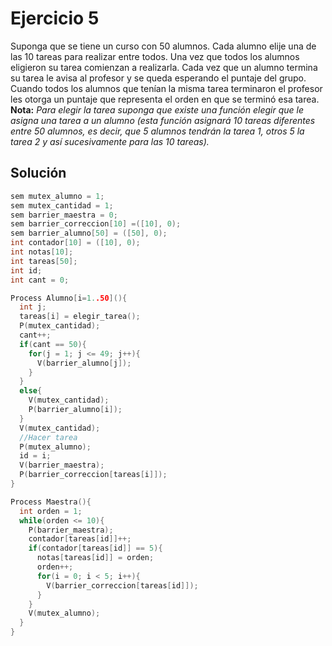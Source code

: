 Ejercicio 5
======
Suponga que se tiene un curso con 50 alumnos. Cada alumno elije una de las 10 tareas para realizar entre todos. Una vez que todos los alumnos eligieron su tarea comienzan a realizarla. Cada vez que un alumno termina su tarea le avisa al profesor y se queda esperando el puntaje del grupo. Cuando todos los alumnos que tenían la misma tarea terminaron el profesor les otorga un puntaje que representa el orden en que se terminó esa tarea.
<br><b>Nota:</b> <em>Para elegir la tarea suponga que existe una función elegir que le asigna una tarea a un alumno (esta función asignará 10 tareas diferentes entre 50 alumnos, es decir, que 5 alumnos tendrán la tarea 1, otros 5 la tarea 2 y así sucesivamente para las 10 tareas).</em>

Solución
------
```c++
sem mutex_alumno = 1;
sem mutex_cantidad = 1;
sem barrier_maestra = 0;
sem barrier_correccion[10] =([10], 0);
sem barrier_alumno[50] = ([50], 0);
int contador[10] = ([10], 0);
int notas[10];
int tareas[50];
int id;
int cant = 0;

Process Alumno[i=1..50](){
  int j;
  tareas[i] = elegir_tarea();
  P(mutex_cantidad);
  cant++;
  if(cant == 50){
    for(j = 1; j <= 49; j++){
      V(barrier_alumno[j]);
    }
  }
  else{
    V(mutex_cantidad);
    P(barrier_alumno[i]);
  }
  V(mutex_cantidad);
  //Hacer tarea
  P(mutex_alumno);
  id = i;
  V(barrier_maestra);
  P(barrier_correccion[tareas[i]]);
}

Process Maestra(){
  int orden = 1;
  while(orden <= 10){
    P(barrier_maestra);
    contador[tareas[id]]++;
    if(contador[tareas[id]] == 5){
      notas[tareas[id]] = orden;
      orden++;
      for(i = 0; i < 5; i++){
        V(barrier_correccion[tareas[id]]);
      }
    }
    V(mutex_alumno);
  }
}
```
